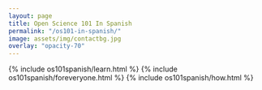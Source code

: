 ```yaml
---
layout: page
title: Open Science 101 In Spanish
permalink: "/os101-in-spanish/"
image: assets/img/contactbg.jpg
overlay: "opacity-70"
---
```


{% include os101spanish/learn.html %}
{% include os101spanish/foreveryone.html %}
{% include os101spanish/how.html %}